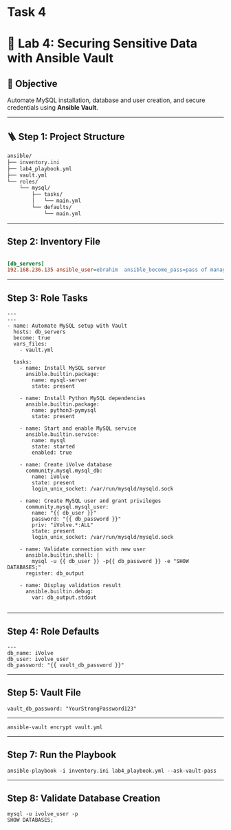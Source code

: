 # Task 4

# 🧩 Lab 4: Securing Sensitive Data with Ansible Vault

## 🎯 Objective
Automate MySQL installation, database and user creation, and secure credentials using **Ansible Vault**.

---

## 🪜 Step 1: Project Structure

```bash
ansible/
├── inventory.ini
├── lab4_playbook.yml
├── vault.yml
└── roles/
    └── mysql/
        ├── tasks/
        │   └── main.yml
        └── defaults/
            └── main.yml
```

---

## Step 2: Inventory File
```inventory.ini

[db_servers]
192.168.236.135 ansible_user=ebrahim  ansible_become_pass=pass of managed node
```

---

## Step 3: Role Tasks
```
---
---
- name: Automate MySQL setup with Vault
  hosts: db_servers
  become: true
  vars_files:
    - vault.yml

  tasks:
    - name: Install MySQL server
      ansible.builtin.package:
        name: mysql-server
        state: present

    - name: Install Python MySQL dependencies
      ansible.builtin.package:
        name: python3-pymysql
        state: present

    - name: Start and enable MySQL service
      ansible.builtin.service:
        name: mysql
        state: started
        enabled: true

    - name: Create iVolve database
      community.mysql.mysql_db:
        name: iVolve
        state: present
        login_unix_socket: /var/run/mysqld/mysqld.sock

    - name: Create MySQL user and grant privileges
      community.mysql.mysql_user:
        name: "{{ db_user }}"
        password: "{{ db_password }}"
        priv: "iVolve.*:ALL"
        state: present
        login_unix_socket: /var/run/mysqld/mysqld.sock

    - name: Validate connection with new user
      ansible.builtin.shell: |
        mysql -u {{ db_user }} -p{{ db_password }} -e "SHOW DATABASES;"
      register: db_output

    - name: Display validation result
      ansible.builtin.debug:
        var: db_output.stdout


```

---



## Step 4: Role Defaults

```
---
db_name: iVolve
db_user: ivolve_user
db_password: "{{ vault_db_password }}"
```

---

## Step 5: Vault File
```
vault_db_password: "YourStrongPassword123"
```
---
```  use encrypt
ansible-vault encrypt vault.yml
```

---

## Step 7: Run the Playbook

```
ansible-playbook -i inventory.ini lab4_playbook.yml --ask-vault-pass
```
---

## Step 8: Validate Database Creation

```
mysql -u ivolve_user -p
SHOW DATABASES;
```
